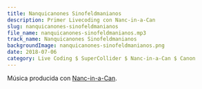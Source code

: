 ```yaml
---
title: Nanquicanones Sinofeldmanianos
description: Primer Livecoding con Nanc-in-a-Can
slug: nanquicanones-sinofeldmanianos
file_name: nanquicanones-sinofeldmanianos.mp3
track_name: Nanquicanones Sinofeldmanianos
backgroundImage: nanquicanones-sinofeldmanianos.png
date: 2018-07-06
category: Live Coding $ SuperCollider $ Nanc-in-a-Can $ Canon
---
```


Música producida con [Nanc-in-a-Can](https://github.com/nanc-in-a-can/canon-generator).
